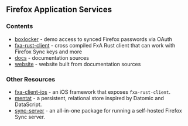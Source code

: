 ## Firefox Application Services

### Contents

* [boxlocker](boxlocker) - demo access to synced Firefox passwords via OAuth
* [fxa-rust-client](fxa-rust-client) - cross compiled FxA Rust client that can work with Firefox Sync keys and more 
* [docs](docs) - documentation sources 
* [website](website) - website built from documentation sources


### Other Resources

* [fxa-client-ios](https://github.com/eoger/fxa-client-ios) - an iOS framework that exposes `fxa-rust-client`.
* [mentat](https://github.com/mozilla/mentat) - a persistent, relational store inspired by Datomic and DataScript.
* [sync-server](https://github.com/mozilla-services/syncserver) - an all-in-one package for running a self-hosted Firefox Sync server.
